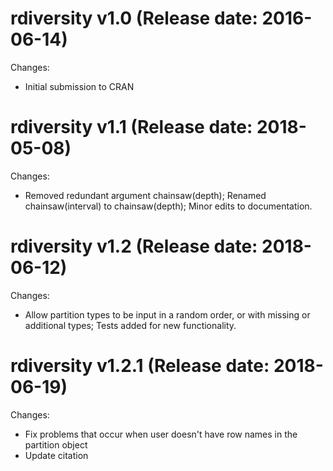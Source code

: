 rdiversity v1.0 (Release date: 2016-06-14)
==============

Changes:

* Initial submission to CRAN


rdiversity v1.1 (Release date: 2018-05-08)
==============

Changes:

* Removed redundant argument chainsaw(depth); Renamed chainsaw(interval) to chainsaw(depth); Minor edits to documentation.


rdiversity v1.2 (Release date: 2018-06-12)
==============

Changes:

*  Allow partition types to be input in a random order, or with missing or additional types; Tests added for new functionality.


rdiversity v1.2.1 (Release date: 2018-06-19)
================

Changes:

*  Fix problems that occur when user doesn't have row names in the partition object
*  Update citation